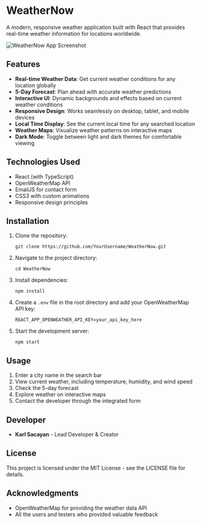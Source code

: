 # WeatherNow

A modern, responsive weather application built with React that provides real-time weather information for locations worldwide.

![WeatherNow App Screenshot](screenshot.png)

## Features

- **Real-time Weather Data**: Get current weather conditions for any location globally
- **5-Day Forecast**: Plan ahead with accurate weather predictions
- **Interactive UI**: Dynamic backgrounds and effects based on current weather conditions
- **Responsive Design**: Works seamlessly on desktop, tablet, and mobile devices
- **Local Time Display**: See the current local time for any searched location
- **Weather Maps**: Visualize weather patterns on interactive maps
- **Dark Mode**: Toggle between light and dark themes for comfortable viewing

## Technologies Used

- React (with TypeScript)
- OpenWeatherMap API
- EmailJS for contact form
- CSS3 with custom animations
- Responsive design principles

## Installation

1. Clone the repository:
   ```
   git clone https://github.com/YourUsername/WeatherNow.git
   ```

2. Navigate to the project directory:
   ```
   cd WeatherNow
   ```

3. Install dependencies:
   ```
   npm install
   ```

4. Create a `.env` file in the root directory and add your OpenWeatherMap API key:
   ```
   REACT_APP_OPENWEATHER_API_KEY=your_api_key_here
   ```

5. Start the development server:
   ```
   npm start
   ```

## Usage

1. Enter a city name in the search bar
2. View current weather, including temperature, humidity, and wind speed
3. Check the 5-day forecast
4. Explore weather on interactive maps
5. Contact the developer through the integrated form

## Developer

- **Karl Sacayan** - Lead Developer & Creator

## License

This project is licensed under the MIT License - see the LICENSE file for details.

## Acknowledgments

- OpenWeatherMap for providing the weather data API
- All the users and testers who provided valuable feedback
